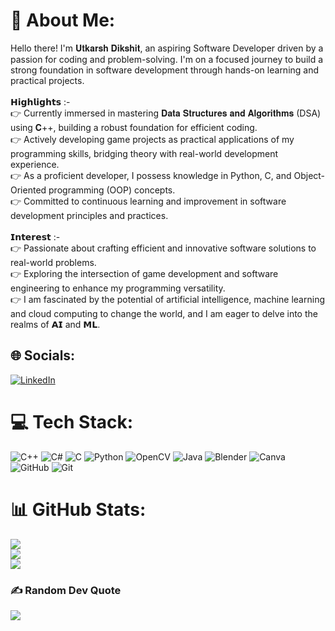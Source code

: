 # 💫 About Me:
Hello there! I'm 𝐔𝐭𝐤𝐚𝐫𝐬𝐡 𝐃𝐢𝐤𝐬𝐡𝐢𝐭, an aspiring Software Developer driven by a passion for coding and problem-solving. I'm on a focused journey to build a strong foundation in software development through hands-on learning and practical projects.<br><br>𝗛𝗶𝗴𝗵𝗹𝗶𝗴𝗵𝘁𝘀 :-<br>👉 Currently immersed in mastering 𝐃𝐚𝐭𝐚 𝐒𝐭𝐫𝐮𝐜𝐭𝐮𝐫𝐞𝐬 𝐚𝐧𝐝 𝐀𝐥𝐠𝐨𝐫𝐢𝐭𝐡𝐦𝐬 (DSA) using 𝐂++, building a robust foundation for efficient coding.<br>👉 Actively developing game projects as practical applications of my programming skills, bridging theory with real-world development experience.<br>👉 As a proficient developer, I possess knowledge in Python, C, and Object-Oriented programming (OOP) concepts.<br>👉 Committed to continuous learning and improvement in software development principles and practices.<br><br>𝗜𝗻𝘁𝗲𝗿𝗲𝘀𝘁 :-<br>👉 Passionate about crafting efficient and innovative software solutions to real-world problems.<br>👉 Exploring the intersection of game development and software engineering to enhance my programming versatility.<br>👉 I am fascinated by the potential of artificial intelligence, machine learning and cloud computing to change the world, and I am eager to delve into the realms of 𝗔𝗜 and 𝗠𝗟.<br>


## 🌐 Socials:
[![LinkedIn](https://img.shields.io/badge/LinkedIn-%230077B5.svg?logo=linkedin&logoColor=white)](https://www.linkedin.com/in/utkarshdikshit/) 

# 💻 Tech Stack:
![C++](https://img.shields.io/badge/c++-%2300599C.svg?style=for-the-badge&logo=c%2B%2B&logoColor=white) ![C#](https://img.shields.io/badge/c%23-%23239120.svg?style=for-the-badge&logo=csharp&logoColor=white) ![C](https://img.shields.io/badge/c-%2300599C.svg?style=for-the-badge&logo=c&logoColor=white) ![Python](https://img.shields.io/badge/python-3670A0?style=for-the-badge&logo=python&logoColor=ffdd54) ![OpenCV](https://img.shields.io/badge/opencv-%23white.svg?style=for-the-badge&logo=opencv&logoColor=white) ![Java](https://img.shields.io/badge/java-%23ED8B00.svg?style=for-the-badge&logo=openjdk&logoColor=white)  ![Blender](https://img.shields.io/badge/blender-%23F5792A.svg?style=for-the-badge&logo=blender&logoColor=white) ![Canva](https://img.shields.io/badge/Canva-%2300C4CC.svg?style=for-the-badge&logo=Canva&logoColor=white) ![GitHub](https://img.shields.io/badge/github-%23121011.svg?style=for-the-badge&logo=github&logoColor=white) ![Git](https://img.shields.io/badge/git-%23F05033.svg?style=for-the-badge&logo=git&logoColor=white)
# 📊 GitHub Stats:
![](https://github-readme-stats.vercel.app/api?username=Utkarsh-Dikshit&theme=dark&hide_border=false&include_all_commits=false&count_private=false)<br/>
![](https://github-readme-streak-stats.herokuapp.com/?user=Utkarsh-Dikshit&theme=dark&hide_border=false)<br/>
![](https://github-readme-stats.vercel.app/api/top-langs/?username=Utkarsh-Dikshit&theme=dark&hide_border=false&include_all_commits=false&count_private=false&layout=compact)

### ✍️ Random Dev Quote
![](https://quotes-github-readme.vercel.app/api?type=horizontal&theme=radical)
